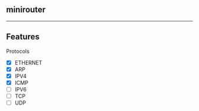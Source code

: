minirouter
---------
---------

## Features

Protocols  
- [x] ETHERNET  
- [x] ARP  
- [x] IPV4  
- [x] ICMP  
- [ ] IPV6
- [ ] TCP  
- [ ] UDP  
